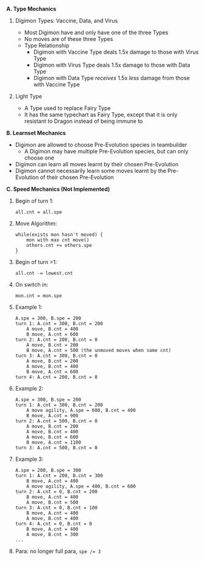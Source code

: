 **A. Type Mechanics**
1. Digimon Types: Vaccine, Data, and Virus
	- Most Digimon have and only have one of the three Types
	- No moves are of these three Types
	- Type Relationship
		- Digimon with Vaccine Type deals 1.5x damage to those with Virus Type
		- Digimon with Virus Type deals 1.5x damage to those with Data Type
		- Digimon with Data Type *receives* 1.5x *less* damage from those with Vaccine Type

2. Light Type
	- A Type used to replace Fairy Type
	- It has the same typechart as Fairy Type, except that it is only resistant to Dragon instead of being immune to

**B. Learnset Mechanics**
- Digimon are allowed to choose Pre-Evolution species in teambuilder
	- A Digimon may have multiple Pre-Evolution species, but can only choose one
- Digimon can learn all moves learnt by their chosen Pre-Evolution
- Digimon cannot necessarily learn some moves learnt by the Pre-Evolution of their chosen Pre-Evolution

**C. Speed Mechanics (Not Implemented)**
1. Begin of turn 1:
	```
	all.cnt = all.spe
	```
2. Move Algorithm:
	```
	while(exists mon hasn't moved) {
		mon with max cnt move()
		others.cnt += others.spe
	}
	```
3. Begin of turn >1: 
	```
	all.cnt -= lowest.cnt
	```
4. On switch in:
	```
	mon.cnt = mon.spe
	```
5. Example 1: 
	```
	A.spe = 300, B.spe = 200
	turn 1: A.cnt = 300, B.cnt = 200
		A move, B.cnt = 400
		B move, A.cnt = 600
	turn 2: A.cnt = 200, B.cnt = 0
		A move, B.cnt = 200
		B move, A.cnt = 500 (the unmoved moves when same cnt)
	turn 3: A.cnt = 300, B.cnt = 0
		A move, B.cnt = 200
		A move, B.cnt = 400
		B move, A.cnt = 600
	turn 4: A.cnt = 200, B.cnt = 0
	```
6. Example 2:
	```
	A.spe = 300, B.spe = 200
	turn 1: A.cnt = 300, B.cnt = 200
		A move agility, A.spe = 600, B.cnt = 400
		B move, A.cnt = 900
	turn 2: A.cnt = 500, B.cnt = 0
		A move, B.cnt = 200
		A move, B.cnt = 400
		A move, B.cnt = 600
		B move, A.cnt = 1100
	turn 3: A.cnt = 500, B.cnt = 0
	```
7. Example 3:
	```
	A.spe = 200, B.spe = 300
	turn 1: A.cnt = 200, B.cnt = 300
		B move, A.cnt = 400
		A move agility, A.spe = 400, B.cnt = 600
	turn 2: A.cnt = 0, B.cnt = 200
		B move, A.cnt = 400
		A move, B.cnt = 500
	turn 3: A.cnt = 0, B.cnt = 100
		B move, A.cnt = 400
		A move, B.cnt = 400
	turn 4: A.cnt = 0, B.cnt = 0
		B move, A.cnt = 400
		A move, B.cnt = 300
	...
	```
8. Para: no longer full para, `spe /= 3`